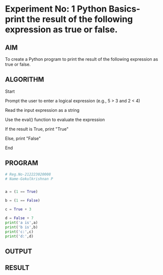 # Experiment No: 1 Python Basics-  print the result of the following expression as true or false.

## AIM  
To create a Python program to  print the result of the following expression as true or false.

## ALGORITHM  

Start

Prompt the user to enter a logical expression (e.g., 5 > 3 and 2 < 4)

Read the input expression as a string

Use the eval() function to evaluate the expression

If the result is True, print "True"

Else, print "False"

End


## PROGRAM
```python
# Reg.No-212223020008
# Name-Gokulkrishnan P


a = (1 == True)

b = (1 == False)

c = True + 3

d = False + 7
print('a is',a)
print('b is',b)
print('c:',c)
print('d:',d)
```
## OUTPUT

## RESULT

